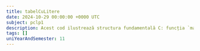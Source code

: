 ```yaml
---
title: tabelCuLitere
date: 2024-10-29 00:00:00 +0000 UTC
subject: pclp1
description: Acest cod ilustrează structura fundamentală C: funcția `main()` ca punct de intrare, includerea `stdio.h` pentru I/O standard (`printf`) și indicarea succesului programului prin `return 0;`.
tags: []
uniYearAndSemester: 11
---
```


